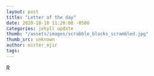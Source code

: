 ```yaml
---
layout: post
title: "Letter of the day"
date: 2020-10-10 11:20:00 -0500
categories: jekyll update
thumb: "/assets/images/scrabble_blocks_scrambled.jpg"
thumb_src: unknown
author: mister_mjir
tags:
---
```

R
